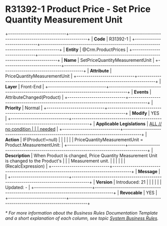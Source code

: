 ﻿---
erp.type: front-end-business-rule
erp.entity: Crm.ProductPrices
---

# R31392-1 Product Price - Set Price Quantity Measurement Unit
+-----------------------------+---------------------------------------------------------------------------------------+
| **Code**                    | R31392-1                                                                              |
+-----------------------------+---------------------------------------------------------------------------------------+
| **Entity**                  | @Crm.ProductPrices                                                                    |
+-----------------------------+---------------------------------------------------------------------------------------+
| **Name**                    | SetPriceQuantityMeasurementUnit                                                       |
+-----------------------------+---------------------------------------------------------------------------------------+
| **Attribute**               | PriceQuantityMeasurementUnit                                                          |
+-----------------------------+---------------------------------------------------------------------------------------+
| **Layer**                   | Front-End                                                                             |
+-----------------------------+---------------------------------------------------------------------------------------+
| **Events**                  | AttributeChanged(Product)                                                             |
+-----------------------------+---------------------------------------------------------------------------------------+
| **Priority**                | Normal                                                                                |
+-----------------------------+---------------------------------------------------------------------------------------+
| **Modify**                  | YES                                                                                   |
+-----------------------------+---------------------------------------------------------------------------------------+
| **Applicable Legislations** | [ALL // no condition                                                                  |
|                             | needed](xref:applicable-legislations)                                                 |
+-----------------------------+---------------------------------------------------------------------------------------+
| **Action**                  | IF(Product!=null)                                                                     |
|                             |                                                                                       |
|                             | PriceQuantityMeasurementUnit = Product.MeasurementUnit:                               |
+-----------------------------+---------------------------------------------------------------------------------------+
| **Description**             | When Product is changed, Price Quantity Measurement Unit is changed to the Product\'s |
|                             | Measurement unit.                                                                     |
|                             |                                                                                       |
|                             | (RecalcExpression)                                                                    |
+-----------------------------+---------------------------------------------------------------------------------------+
| **Message**                 |                                                                                       |
+-----------------------------+---------------------------------------------------------------------------------------+
| **Version**                 | Introduced: 21                                                                        |
|                             |                                                                                       |
|                             | Updated: -                                                                            |
+-----------------------------+---------------------------------------------------------------------------------------+
| **Revocable**               | YES                                                                                   |
+-----------------------------+---------------------------------------------------------------------------------------+

*\* For more information about the Business Rules Documentation Template and a short explanation of each column, see
topic [System Business Rules](../templates/template-description-system-business-rules.md).*
